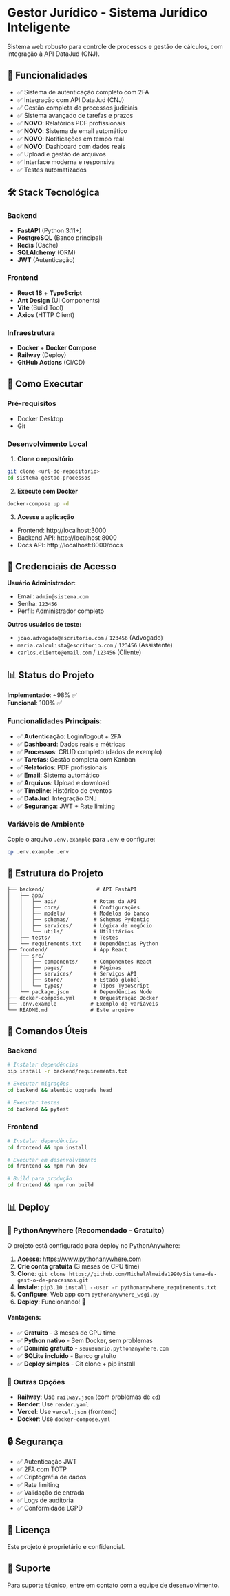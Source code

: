 # Gestor Jurídico - Sistema Jurídico Inteligente

Sistema web robusto para controle de processos e gestão de cálculos, com integração à API DataJud (CNJ).

## 🎯 Funcionalidades

- ✅ Sistema de autenticação completo com 2FA
- ✅ Integração com API DataJud (CNJ) 
- ✅ Gestão completa de processos judiciais
- ✅ Sistema avançado de tarefas e prazos
- ✅ **NOVO**: Relatórios PDF profissionais
- ✅ **NOVO**: Sistema de email automático
- ✅ **NOVO**: Notificações em tempo real
- ✅ **NOVO**: Dashboard com dados reais
- ✅ Upload e gestão de arquivos
- ✅ Interface moderna e responsiva
- ✅ Testes automatizados

## 🛠️ Stack Tecnológica

### Backend
- **FastAPI** (Python 3.11+)
- **PostgreSQL** (Banco principal)
- **Redis** (Cache)
- **SQLAlchemy** (ORM)
- **JWT** (Autenticação)

### Frontend
- **React 18** + **TypeScript**
- **Ant Design** (UI Components)
- **Vite** (Build Tool)
- **Axios** (HTTP Client)

### Infraestrutura
- **Docker** + **Docker Compose**
- **Railway** (Deploy)
- **GitHub Actions** (CI/CD)

## 🚀 Como Executar

### Pré-requisitos
- Docker Desktop
- Git

### Desenvolvimento Local

1. **Clone o repositório**
```bash
git clone <url-do-repositorio>
cd sistema-gestao-processos
```

2. **Execute com Docker**
```bash
docker-compose up -d
```

3. **Acesse a aplicação**
- Frontend: http://localhost:3000
- Backend API: http://localhost:8000
- Docs API: http://localhost:8000/docs

## 🔑 Credenciais de Acesso

**Usuário Administrador:**
- Email: `admin@sistema.com`
- Senha: `123456`
- Perfil: Administrador completo

**Outros usuários de teste:**
- `joao.advogado@escritorio.com` / `123456` (Advogado)
- `maria.calculista@escritorio.com` / `123456` (Assistente)
- `carlos.cliente@email.com` / `123456` (Cliente)

## 📊 Status do Projeto

**Implementado**: ~98% ✅  
**Funcional**: 100% ✅

### Funcionalidades Principais:
- ✅ **Autenticação**: Login/logout + 2FA
- ✅ **Dashboard**: Dados reais e métricas
- ✅ **Processos**: CRUD completo (dados de exemplo)
- ✅ **Tarefas**: Gestão completa com Kanban
- ✅ **Relatórios**: PDF profissionais
- ✅ **Email**: Sistema automático
- ✅ **Arquivos**: Upload e download
- ✅ **Timeline**: Histórico de eventos
- ✅ **DataJud**: Integração CNJ
- ✅ **Segurança**: JWT + Rate limiting

### Variáveis de Ambiente

Copie o arquivo `.env.example` para `.env` e configure:

```bash
cp .env.example .env
```

## 📁 Estrutura do Projeto

```
├── backend/                 # API FastAPI
│   ├── app/
│   │   ├── api/            # Rotas da API
│   │   ├── core/           # Configurações
│   │   ├── models/         # Modelos do banco
│   │   ├── schemas/        # Schemas Pydantic
│   │   ├── services/       # Lógica de negócio
│   │   └── utils/          # Utilitários
│   ├── tests/              # Testes
│   └── requirements.txt    # Dependências Python
├── frontend/               # App React
│   ├── src/
│   │   ├── components/     # Componentes React
│   │   ├── pages/          # Páginas
│   │   ├── services/       # Serviços API
│   │   ├── store/          # Estado global
│   │   └── types/          # Tipos TypeScript
│   └── package.json        # Dependências Node
├── docker-compose.yml      # Orquestração Docker
├── .env.example           # Exemplo de variáveis
└── README.md              # Este arquivo
```

## 🔧 Comandos Úteis

### Backend
```bash
# Instalar dependências
pip install -r backend/requirements.txt

# Executar migrações
cd backend && alembic upgrade head

# Executar testes
cd backend && pytest
```

### Frontend
```bash
# Instalar dependências
cd frontend && npm install

# Executar em desenvolvimento
cd frontend && npm run dev

# Build para produção
cd frontend && npm run build
```

## 📊 Deploy

### 🚀 PythonAnywhere (Recomendado - Gratuito)

O projeto está configurado para deploy no PythonAnywhere:

1. **Acesse**: https://www.pythonanywhere.com
2. **Crie conta gratuita** (3 meses de CPU time)
3. **Clone**: `git clone https://github.com/MichelAlmeida1990/Sistema-de-gest-o-de-processos.git`
4. **Instale**: `pip3.10 install --user -r pythonanywhere_requirements.txt`
5. **Configure**: Web app com `pythonanywhere_wsgi.py`
6. **Deploy**: Funcionando! 🎉

#### Vantagens:
- ✅ **Gratuito** - 3 meses de CPU time
- ✅ **Python nativo** - Sem Docker, sem problemas
- ✅ **Domínio gratuito** - `seuusuario.pythonanywhere.com`
- ✅ **SQLite incluído** - Banco gratuito
- ✅ **Deploy simples** - Git clone + pip install

### 🔧 Outras Opções

- **Railway**: Use `railway.json` (com problemas de `cd`)
- **Render**: Use `render.yaml`
- **Vercel**: Use `vercel.json` (frontend)
- **Docker**: Use `docker-compose.yml`

## 🔒 Segurança

- ✅ Autenticação JWT
- ✅ 2FA com TOTP
- ✅ Criptografia de dados
- ✅ Rate limiting
- ✅ Validação de entrada
- ✅ Logs de auditoria
- ✅ Conformidade LGPD

## 📝 Licença

Este projeto é proprietário e confidencial.

## 👥 Suporte

Para suporte técnico, entre em contato com a equipe de desenvolvimento.


